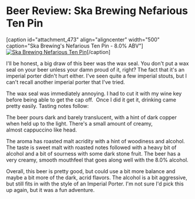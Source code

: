 Beer Review: Ska Brewing Nefarious Ten Pin
==========================================

\[caption id="attachment\_473" align="aligncenter" width="500" caption="Ska Brewing's Nefarious Ten Pin - 8.0% ABV"\][![Ska Brewing Nefarious Ten Pin](http://www.yeastboundanddown.com/wp-content/uploads/2010/10/ten_pin.png "ten_pin")](http://www.yeastboundanddown.com/wp-content/uploads/2010/10/ten_pin.png)\[/caption\]

I'll be honest, a big draw of this beer was the wax seal. You don't put a wax seal on your beer unless your damn proud of it, right? The fact that it's an imperial porter didn't hurt either. I've seen quite a few imperial stouts, but I can't recall another imperial porter that I've tried.

The wax seal was immediately annoying. I had to cut it with my wine key before being able to get the cap off.  Once I did it get it, drinking came pretty easily. Tasting notes follow:

The beer pours dark and barely translucent, with a hint of dark copper when held up to the light. There's a small amount of creamy, almost cappuccino like head.

The aroma has roasted malt acridity with a hint of woodiness and alcohol. The taste is sweet malt with roasted notes followed with a heavy bit of alcohol and a bit of sourness with some dark stone fruit. The beer has a very creamy, smooth mouthfeel that goes along well with the 8.0% alcohol.

Overall, this beer is pretty good, but could use a bit more balance and maybe a bit more of the dark, acrid flavors. The alcohol is a bit aggressive, but still fits in with the style of an Imperial Porter. I'm not sure I'd pick this up again, but it was a fun adventure.